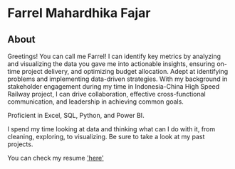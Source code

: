 # Farrel Mahardhika Fajar

## About
Greetings! You can call me Farrel! 
I can identify key metrics by analyzing and visualizing the data you gave me into actionable insights, ensuring on-time project delivery, and optimizing budget allocation. 
Adept at identifying problems and implementing data-driven strategies. 
With my background in stakeholder engagement during my time in Indonesia-China High Speed Railway project, I can drive collaboration, effective cross-functional communication, and leadership in achieving common goals.

Proficient in Excel, SQL, Python, and Power BI.

I spend my time looking at data and thinking what can I do with it, from cleaning, exploring, to visualizing. Be sure to take a look at my past projects.

You can check my resume ['here'](https://github.com/FarrelMFajar/Data-Analyst-Portofolio/blob/445115165e7a5018c985fe621b2cec6841ce4186/2024%2009%2014%20Data%20Farrel%20Mahardhika%20Fajar%20CV.pdf)
